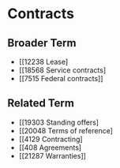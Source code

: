 # Contracts  

## Broader Term

- [[12238 Lease]
- [[18568 Service contracts]
- [[7515 Federal contracts]]  

## Related Term

- [[19303 Standing offers]
- [[20048 Terms of reference]
- [[4129 Contracting]
- [[408 Agreements]
- [[21287 Warranties]]  

